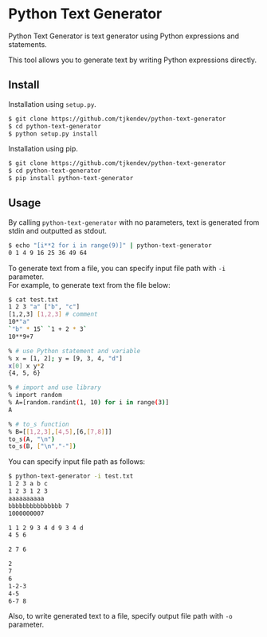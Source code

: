 Python Text Generator
====

Python Text Generator is text generator using Python expressions and statements.

This tool allows you to generate text by writing Python expressions directly.

## Install

Installation using `setup.py`.
```sh
$ git clone https://github.com/tjkendev/python-text-generator
$ cd python-text-generator
$ python setup.py install
```
Installation using pip.
```sh
$ git clone https://github.com/tjkendev/python-text-generator
$ cd python-text-generator
$ pip install python-text-generator
```

## Usage

By calling `python-text-generator` with no parameters, text is generated from stdin
and outputted as stdout.
```sh
$ echo "[i**2 for i in range(9)]" | python-text-generator
0 1 4 9 16 25 36 49 64
```

To generate text from a file, you can specify input file path with `-i` parameter.  
For example, to generate text from the file below:
```sh
$ cat test.txt
1 2 3 "a" ["b", "c"]
[1,2,3] [1,2,3] # comment
10*"a"
`"b" * 15` `1 + 2 * 3`
10**9+7

% # use Python statement and variable
% x = [1, 2]; y = [9, 3, 4, "d"]
x[0] x y*2
{4, 5, 6}

% # import and use library
% import random
% A=[random.randint(1, 10) for i in range(3)]
A

% # to_s function
% B=[[1,2,3],[4,5],[6,[7,8]]]
to_s(A, "\n")
to_s(B, ["\n","-"])
```

You can specify input file path as follows:
```sh
$ python-text-generator -i test.txt
1 2 3 a b c
1 2 3 1 2 3
aaaaaaaaaa
bbbbbbbbbbbbbbb 7
1000000007

1 1 2 9 3 4 d 9 3 4 d
4 5 6

2 7 6

2
7
6
1-2-3
4-5
6-7 8
```

Also, to write generated text to a file, specify output file path with `-o` parameter.
